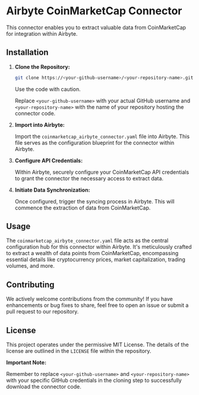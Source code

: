 # Airbyte CoinMarketCap Connector

This connector enables you to extract valuable data from CoinMarketCap for integration within Airbyte.

## Installation

1. **Clone the Repository:**

   ```bash
   git clone https://<your-github-username>/<your-repository-name>.git
   ```
   Use the code with caution.

   Replace `<your-github-username>` with your actual GitHub username and `<your-repository-name>` with the name of your repository hosting the connector code.

2. **Import into Airbyte:**

   Import the `coinmarketcap_airbyte_connector.yaml` file into Airbyte. This file serves as the configuration blueprint for the connector within Airbyte.

3. **Configure API Credentials:**

   Within Airbyte, securely configure your CoinMarketCap API credentials to grant the connector the necessary access to extract data.

4. **Initiate Data Synchronization:**

   Once configured, trigger the syncing process in Airbyte. This will commence the extraction of data from CoinMarketCap.

## Usage

The `coinmarketcap_airbyte_connector.yaml` file acts as the central configuration hub for this connector within Airbyte. It's meticulously crafted to extract a wealth of data points from CoinMarketCap, encompassing essential details like cryptocurrency prices, market capitalization, trading volumes, and more.

## Contributing

We actively welcome contributions from the community! If you have enhancements or bug fixes to share, feel free to open an issue or submit a pull request to our repository.

## License

This project operates under the permissive MIT License. The details of the license are outlined in the `LICENSE` file within the repository.

**Important Note:**

Remember to replace `<your-github-username>` and `<your-repository-name>` with your specific GitHub credentials in the cloning step to successfully download the connector code.
